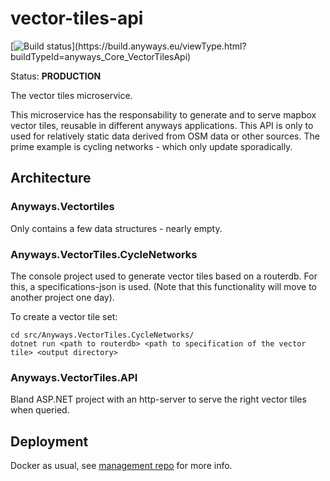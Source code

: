 # vector-tiles-api

[![Build status](https://build.anyways.eu/app/rest/builds/buildType:(id:anyways_Core_VectorTilesApi)/statusIcon)](https://build.anyways.eu/viewType.html?buildTypeId=anyways_Core_VectorTilesApi)  

Status: **PRODUCTION**

The vector tiles microservice.

This microservice has the responsability to generate and to serve mapbox vector tiles, reusable in different anyways applications. This API is only to used for relatively static data derived from OSM data or other sources. The prime example is cycling networks - which only update sporadically.

## Architecture

### Anyways.Vectortiles

Only contains a few data structures - nearly empty.

### Anyways.VectorTiles.CycleNetworks

The console project used to generate vector tiles based on a routerdb. For this, a specifications-json is used. (Note that this functionality will move to another project one day). 

To create a vector tile set:

````
cd src/Anyways.VectorTiles.CycleNetworks/
dotnet run <path to routerdb> <path to specification of the vector tile> <output directory>
````

### Anyways.VectorTiles.API

Bland ASP.NET project with an http-server to serve the right vector tiles when queried.

## Deployment

Docker as usual, see [management repo](https://github.com/anyways-open/management/blob/master/infrastructure/HETZNER-EX41-SSD-842855.md) for more info.
